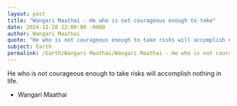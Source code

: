 ```yaml
---
layout: post
title: "Wangari Maathai - He who is not courageous enough to take"
date: 2024-12-28 12:00:00 -0000
author: Wangari Maathai
quote: "He who is not courageous enough to take risks will accomplish nothing in life."
subject: Earth
permalink: /Earth/Wangari Maathai/Wangari Maathai - He who is not courageous enough to take
---
```


He who is not courageous enough to take risks will accomplish nothing in life.

- Wangari Maathai
